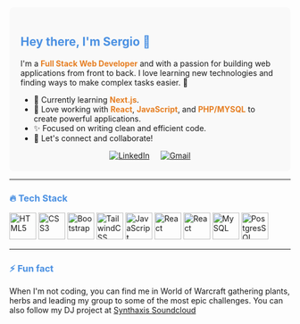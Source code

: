 <div style="background-color: #f9f9f9; padding: 20px; border-radius: 8px;">

## <span style="color: #4A90E2;">Hey there, I'm Sergio 👋</span>

I'm a <strong style="color: #E67E22;">Full Stack Web Developer</strong> and <strong style="color: #E67E22;"></strong> with a passion for building web applications from front to back. I love learning new technologies and finding ways to make complex tasks easier. 🚀

- 🌱 Currently learning <strong style="color: #E67E22;">Next.js</strong>.
- 🔧 Love working with <strong style="color: #E67E22;">React</strong>, <strong style="color: #E67E22;">JavaScript</strong>, and <strong style="color: #E67E22;">PHP/MYSQL</strong> to create powerful applications.
- ✨ Focused on writing clean and efficient code.
- 🔗 Let's connect and collaborate! 

<div align="center" style="display: flex; justify-content: center; gap: 20px;">
  <a href="https://www.linkedin.com/in/sergioalexandregarcia" target="_blank">
    <img src="https://img.shields.io/badge/linkedin-%230077B5.svg?style=for-the-badge&logo=linkedin&logoColor=white" alt="LinkedIn"/>
  </a>
  <a href="mailto:garcia.sergio.alexandre@gmail.com" target="_blank">
    <img src="https://img.shields.io/badge/Gmail-D14836?style=for-the-badge&logo=gmail&logoColor=white" alt="Gmail"/>
  </a>
</div>

</div>

---

### <span style="color: #4A90E2;">🔥 Tech Stack</span>

<div align="left">
  
  <img src="https://img.icons8.com/color/48/000000/html-5.png" alt="HTML5" height="48"/>
  <span> </span>

  <img src="https://img.icons8.com/color/48/000000/css3.png" alt="CSS3" height="48"/>
<span> </span>

  <img src="https://img.icons8.com/color/48/000000/bootstrap.png" alt="Bootstrap" height="48"/>
<span> </span>

  <img src="https://img.icons8.com/color/48/000000/tailwindcss.png" alt="TailwindCSS" height="48"/>
<span> </span>

  <img src="https://img.icons8.com/color/48/000000/javascript.png" alt="JavaScript" height="48"/>
  

  <img src="https://img.icons8.com/color/48/000000/react-native.png" alt="React" height="48"/>
  

  <img src="https://img.icons8.com/color/48/000000/php.png" alt="React" height="48"/>
  
 
  <img src="https://img.icons8.com/color/48/000000/mysql-logo.png" alt="MySQL" height="48"/>
  

 <img src="https://wiki.postgresql.org/images/3/30/PostgreSQL_logo.3colors.120x120.png" alt="PostgresSQL" height="48"/>

</div>

---

### <span style="color: #4A90E2;">⚡ Fun fact</span>

When I'm not coding, you can find me in World of Warcraft gathering plants, herbs and leading my group to some of the most epic challenges. You can also follow my DJ project at  <a href="https://soundcloud.com/synth-axis" target="_blank">Synthaxis Soundcloud</a>
